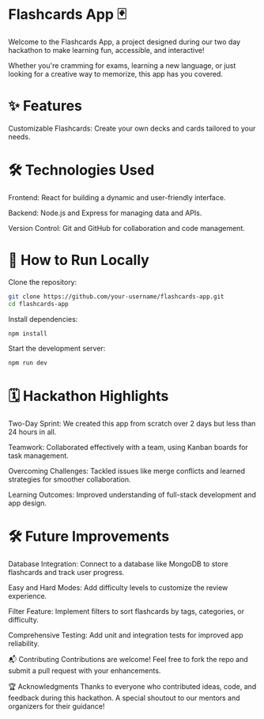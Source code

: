 # Flashcards App 🃏

Welcome to the Flashcards App, a project designed during our two day hackathon to make learning fun, accessible, and interactive!

Whether you're cramming for exams, learning a new language, or just looking for a creative way to memorize, this app has you covered.

# ✨ Features

Customizable Flashcards: Create your own decks and cards tailored to your needs.

# 🛠️ Technologies Used
Frontend: React for building a dynamic and user-friendly interface.

Backend: Node.js and Express for managing data and APIs.

Version Control: Git and GitHub for collaboration and code management.

# 🚀 How to Run Locally

Clone the repository:

```bash
git clone https://github.com/your-username/flashcards-app.git
cd flashcards-app
```
Install dependencies:

```bash
npm install
```
Start the development server:

```bash
npm run dev
```

# 🗓️ Hackathon Highlights
Two-Day Sprint: We created this app from scratch over 2 days but less than 24 hours in all.

Teamwork: Collaborated effectively with a team, using Kanban boards for task management.

Overcoming Challenges: Tackled issues like merge conflicts and learned strategies for smoother collaboration.

Learning Outcomes: Improved understanding of full-stack development and app design.

# 🛠️ Future Improvements
Database Integration: Connect to a database like MongoDB to store flashcards and track user progress.

Easy and Hard Modes: Add difficulty levels to customize the review experience.

Filter Feature: Implement filters to sort flashcards by tags, categories, or difficulty.

Comprehensive Testing: Add unit and integration tests for improved app reliability.

📬 Contributing
Contributions are welcome! Feel free to fork the repo and submit a pull request with your enhancements.

🏆 Acknowledgments
Thanks to everyone who contributed ideas, code, and feedback during this hackathon. A special shoutout to our mentors and organizers for their guidance!
